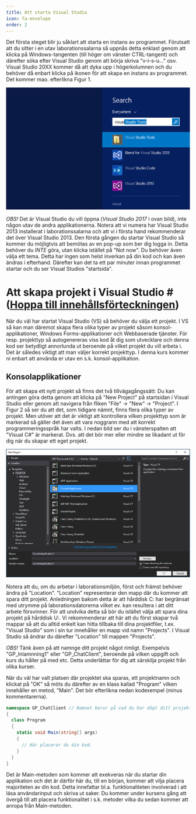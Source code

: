 ```yaml
---
title: Att starta Visual Studio
icon: fa-envelope
order: 2
---
```

Det första steget blir ju såklart att starta en instans av programmet. Förutsatt att du sitter i en utav laborationssalarna så uppnås detta enklast genom att klicka på Windows-tangenten (till höger om vänster CTRL-tangent) och därefter söka efter Visual Studio genom att börja skriva "v-i-s-u…" osv. Visual Studio 20XX kommer då att dyka upp i högerkolumnen och du behöver då enbart klicka på ikonen för att skapa en instans av programmet. Det kommer mao. efterlikna Figur 1.

![Visual Studio i laborationssal](/Images/image11.png)

*OBS!* Det är Visual Studio du vill öppna (_Visual Studio 2017_ i ovan bild), inte någon utav de
andra applikationerna. Notera att vi numera har Visual Studio 2013 installerat i
laborationssalarna och att vi i första hand rekommenderar det över Visual Studio 2013.
Den första gången du startar Visual Studio så kommer du möjligtvis att bemötas av en pop-up
som ber dig logga in. Detta behöver du *INTE* göra, utan klicka istället på "Not now". Du
behöver även välja ett tema. Detta har ingen som helst inverkan på din kod och kan även
ändras i efterhand. Därefter kan det ta ett par minuter innan programmet startar och du ser
Visual Studios "startsida".

# <a name="projects"></a>Att skapa projekt i Visual Studio # ([Hoppa till innehållsförteckningen](#content))
När du väl har startat Visual Studio (VS) så behöver du välja ett projekt. I VS så kan man
däremot skapa flera olika typer av projekt såsom konsol-applikationer, Windows
Forms-applikationer och Webbaserade tjänster. För resp. projekttyp så autogenereras viss kod
åt dig som utvecklare och denna kod ser betydligt annorlunda ut beroende på vilket projekt
du vill arbeta i. Det är således viktigt att man väljer korrekt projekttyp. I denna kurs kommer
ni enbart att använda er utav en s.k. konsol-applikation.

## <a name="console"></a>Konsolapplikationer ##
För att skapa ett nytt projekt så finns det två tillvägagångssätt: Du kan antingen göra detta
genom att klicka på "New Project" på startsidan i Visual Studio eller genom att navigera från
fliken "File" -> "New" -> "Project". I Figur 2 så ser du att det, som tidigare nämnt, finns flera
olika typer av projekt. Men utöver att det är viktigt att kontrollera vilken projekttyp som är
markerad så gäller det även att vara noggrann med att korrekt programmeringsspråk har valts.
I nedan bild ser du i vänsterspalten att "Visual C#" är markerat. Dvs. att det bör mer eller mindre
se likadant ut för dig när du skapar ett eget projekt.

![En C# konsolapplikation.](/Images/image13.png)

Notera att du, om du arbetar i laborationsmiljön, först och främst behöver ändra på "Location". "Location" representerar 
den mapp där du kommer att spara ditt projekt.
Anledningen bakom detta är att hårddisk C: har begränsat med utrymme på laborationsdatorerna vilket ev. kan resultera i att ditt
arbete försvinner. För att undvika detta så bör du istället välja att spara dina projekt på hårddisk U:. Vi rekommenderar
att här att du först skapar två mappar så att du alltid enkelt kan hitta tillbaka till dina projektfiler, t.ex. "Visual Studio"
som i sin tur innehåller en mapp vid namn "Projects". I Visual Studio så ändrar du därefter "Location" till mappen "Projects".

*OBS!* Tänk även på att namnge ditt projekt något rimligt. Exempelvis "GP_Inlamnning1" eller "GP_ChatClient", beroende på 
vilken uppgift och kurs du håller på med etc. Detta underlättar för dig att särskilja projekt från olika kurser.

När du väl har valt platsen där projektet ska sparas, ett projektnamn och klickat på "OK" så möts du därefter av en 
klass kallad "Program" vilken innehåller en metod, "Main". Det bör efterlikna nedan kodexempel (minus kommentarerna). 
```csharp
namespace GP_ChatClient // Namnet beror på vad du har döpt ditt projekt till.
{
  class Program
  {
    static void Main(string[] args)
    {
      // Här placerar du din kod.
    }
  }
}
```
Det är Main-metoden som kommer att exekveras när du startar din applikation och det är därför här du, 
till en början, kommer att vilja placera majoriteten av din kod. Detta innefattar bl.a. funktionaliteten
involverad i att läsa användarinput och skriva ut saker. Du kommer under kursens gång att övergå 
till att placera funktionalitet i s.k. metoder vilka du sedan kommer att anropa från Main-metoden.
